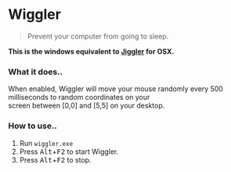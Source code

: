 Wiggler
=======

> Prevent your computer from going to sleep.

**This is the windows equivalent to [Jiggler](http://www.sticksoftware.com/software/Jiggler.html) for OSX.**

### What it does..

When enabled, Wiggler will move your mouse randomly every 500 milliseconds to random coordinates on your  
screen between [0,0] and [5,5] on your desktop.

### How to use..

1. Run `wiggler.exe`
2. Press <kbd>Alt</kbd>+<kbd>F2</kbd> to start Wiggler.
3. Press <kbd>Alt</kbd>+<kbd>F2</kbd> to stop.
